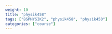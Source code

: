 ```yaml
---
weight: 10
title: "physik458"
tags: ["BSPHYSIK2", "physik458", "physik450"]
categories: ["course"]
---
```

